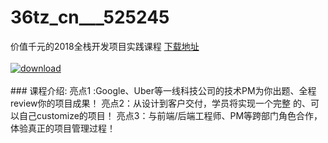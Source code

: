 # 36tz_cn___525245
价值千元的2018全栈开发项目实践课程
[下载地址](http://www.36tz.cn/article/525245 "下载地址")
<br/></br>[![download](http://36tz.cn/muke_img/2019_06_1-44-300x158.png "下载地址")](http://www.36tz.cn/article/525245 "下载地址")
<br/></br>### 课程介绍:
亮点1 :Google、Uber等一线科技公司的技术PM为你出题、全程review你的项目成果！
亮点2：从设计到客户交付，学员将实现一个完整 的、可以自己customize的项目！
亮点3：与前端/后端工程师、PM等跨部门角色合作，体验真正的项目管理过程！


